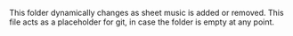 This folder dynamically changes as sheet music is added or removed.  This file acts as a placeholder for git, in case the folder is empty at any point.